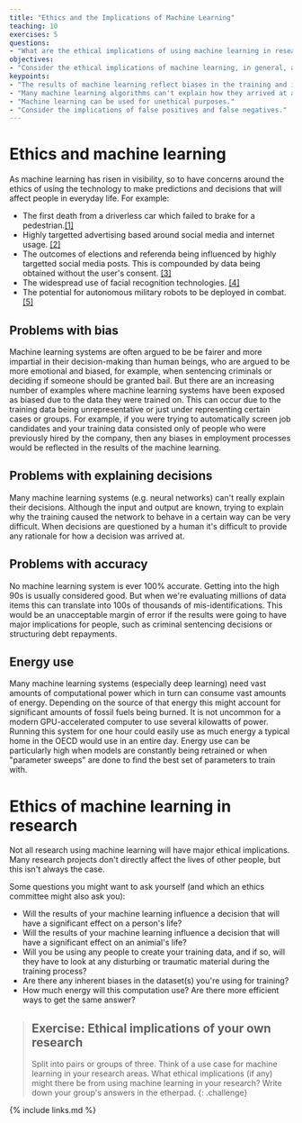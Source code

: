 ```yaml
---
title: "Ethics and the Implications of Machine Learning"
teaching: 10
exercises: 5
questions:
- "What are the ethical implications of using machine learning in research?"
objectives:
- "Consider the ethical implications of machine learning, in general, and in research."
keypoints:
- "The results of machine learning reflect biases in the training and input data."
- "Many machine learning algorithms can't explain how they arrived at a decision."
- "Machine learning can be used for unethical purposes."
- "Consider the implications of false positives and false negatives."
---
```


# Ethics and machine learning

As machine learning has risen in visibility, so to have concerns around the ethics of using the technology to make predictions and decisions that will affect people in everyday life. For example:

* The first death from a driverless car which failed to brake for a pedestrian.[\[1\]](https://www.forbes.com/sites/meriameberboucha/2018/05/28/uber-self-driving-car-crash-what-really-happened/)
* Highly targetted advertising based around social media and internet usage. [\[2\]](https://www.wired.com/story/big-tech-can-use-ai-to-extract-many-more-ad-dollars-from-our-clicks/)
* The outcomes of elections and referenda being influenced by highly targetted social media posts. This is compounded by data being obtained without the user's consent. [\[3\]](https://www.vox.com/policy-and-politics/2018/3/23/17151916/facebook-cambridge-analytica-trump-diagram)
* The widespread use of facial recognition technologies. [\[4\]](https://www.bbc.co.uk/news/technology-44089161)
* The potential for autonomous military robots to be deployed in combat. [\[5\]](https://www.theverge.com/2021/6/3/22462840/killer-robot-autonomous-drone-attack-libya-un-report-context)

## Problems with bias

Machine learning systems are often argued to be be fairer and more impartial in their decision-making than human beings, who are argued to be more emotional and biased, for example, when sentencing criminals or deciding if someone should be granted bail. But there are an increasing number of examples where machine learning systems have been exposed as biased due to the data they were trained on. This can occur due to the training data being unrepresentative or just under representing certain cases or groups. For example, if you were trying to automatically screen job candidates and your training data consisted only of people who were previously hired by the company, then any biases in employment processes would be reflected in the results of the machine learning.

## Problems with explaining decisions

Many machine learning systems (e.g. neural networks) can't really explain their decisions. Although the input and output are known, trying to
explain why the training caused the network to behave in a certain way can be very difficult. When decisions are questioned by a human it's
difficult to provide any rationale for how a decision was arrived at.

## Problems with accuracy

No machine learning system is ever 100% accurate. Getting into the high 90s is usually considered good.
But when we're evaluating millions of data items this can translate into 100s of thousands of mis-identifications.
This would be an unacceptable margin of error if the results were going to have major implications for people, such as criminal sentencing decisions or structuring debt repayments.

## Energy use

Many machine learning systems (especially deep learning) need vast amounts of computational power which in turn can consume vast amounts of energy. Depending on the source of that energy this might account for significant amounts of fossil fuels being burned. It is not uncommon for a modern GPU-accelerated computer to use several kilowatts of power. Running this system for one hour could easily use as much energy a typical home in the OECD would use in an entire day. Energy use can be particularly high when models are constantly being retrained or when "parameter sweeps" are done to find the best set of parameters to train with.

# Ethics of machine learning in research

Not all research using machine learning will have major ethical implications.
Many research projects don't directly affect the lives of other people, but this isn't always the case.

Some questions you might want to ask yourself (and which an ethics committee might also ask you):

 * Will the results of your machine learning influence a decision that will have a significant effect on a person's life?
 * Will the results of your machine learning influence a decision that will have a significant effect on an animial's life?
 * Will you be using any people to create your training data, and if so, will they have to look at any disturbing or traumatic material during the training process?
 * Are there any inherent biases in the dataset(s) you're using for training?
 * How much energy will this computation use? Are there more efficient ways to get the same answer?


> ## Exercise: Ethical implications of your own research
> Split into pairs or groups of three.
> Think of a use case for machine learning in your research areas.
> What ethical implications (if any) might there be from using machine learning in your research?
> Write down your group's answers in the etherpad.
{: .challenge}

{% include links.md %}
